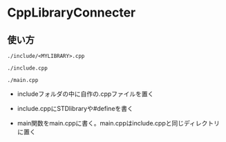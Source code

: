 # CppLibraryConnecter

## 使い方

`./include/<MYLIBRARY>.cpp`

`./include.cpp`

`./main.cpp`

* includeフォルダの中に自作の.cppファイルを置く

* include.cppにSTDlibraryや#defineを書く

* main関数をmain.cppに書く。main.cppはinclude.cppと同じディレクトリに置く
